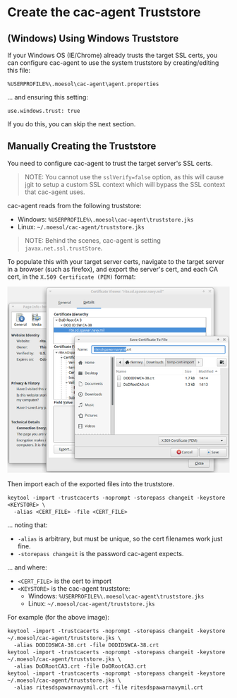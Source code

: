 Create the cac-agent Truststore
================


(Windows) Using Windows Truststore
----------------

If your Windows OS (IE/Chrome) already trusts the target SSL certs, you can configure cac-agent to use the system
truststore by creating/editing this file:

	%USERPROFILE%\.moesol\cac-agent\agent.properties

... and ensuring this setting:

	use.windows.trust: true

If you do this, you can skip the next section.


Manually Creating the Truststore
----------------

You need to configure cac-agent to trust the target server's SSL certs.

> NOTE: You cannot use the ```sslVerify=false``` option, as this will cause jgit to setup a custom SSL context
> which will bypass the SSL context that cac-agent uses.
> 

cac-agent reads from the following truststore:

* Windows: ```%USERPROFILE%\.moesol\cac-agent\truststore.jks```
* Linux: ```~/.moesol/cac-agent/truststore.jks```

> NOTE: Behind the scenes, cac-agent is setting `javax.net.ssl.trustStore`.
> 

To populate this with your target server certs, navigate to the target server in a browser (such as firefox),
and export the server's cert, and each CA cert, in the ```X.509 Certificate (PEM)``` format:

![](Saving-Certs.png)

Then import each of the exported files into the truststore. 

	keytool -import -trustcacerts -noprompt -storepass changeit -keystore <KEYSTORE> \
	  -alias <CERT_FILE> -file <CERT_FILE>

... noting that:

* ```-alias``` is arbitrary, but must be unique, so the cert filenames work just fine.
* ```-storepass changeit``` is the password cac-agent expects.

... and where:

* ```<CERT_FILE>``` is the cert to import
* ```<KEYSTORE>``` is the cac-agent truststore:
	* Windows: ```%USERPROFILE%\.moesol\cac-agent\truststore.jks```
	* Linux: ```~/.moesol/cac-agent/truststore.jks```

For example (for the above image):

	keytool -import -trustcacerts -noprompt -storepass changeit -keystore ~/.moesol/cac-agent/truststore.jks \
	  -alias DODIDSWCA-38.crt -file DODIDSWCA-38.crt
	keytool -import -trustcacerts -noprompt -storepass changeit -keystore ~/.moesol/cac-agent/truststore.jks \
	  -alias DoDRootCA3.crt -file DoDRootCA3.crt 
	keytool -import -trustcacerts -noprompt -storepass changeit -keystore ~/.moesol/cac-agent/truststore.jks \
	  -alias ritesdspawarnavymil.crt -file ritesdspawarnavymil.crt 

